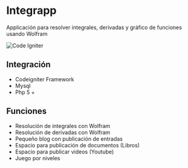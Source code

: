 # Integrapp
Applicación para resolver integrales, derivadas y gráfico de funciones usando Wolfram

![Code Igniter](https://cdn3.iconfinder.com/data/icons/social-media-2169/24/social_media_social_media_logo_codeigniter-128.png)

## Integración

- Codeigniter Framework
- Mysql 
- Php 5 +

## Funciones

- Resolución de integrales con Wolfram
- Resolución de derivadas con Wolfram
- Pequeño blog con publicación de entradas
- Espacio para publicación de documentos (Libros)
- Espacio para publicar videos (Youtube)
- Juego por niveles


